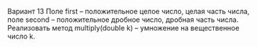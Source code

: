 Вариант 13
Поле first – положительное целое число, целая часть числа, поле second – положительное дробное число, дробная часть числа. Реализовать метод multiply(double k) – умножение на вещественное число k.
